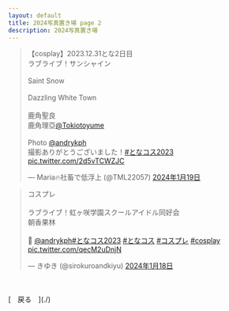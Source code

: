 ```yaml
---
layout: default
title: 2024写真置き場 page 2
description: 2024写真置き場
---
```


<script async src="https://platform.twitter.com/widgets.js" charset="utf-8"></script>

<blockquote class="twitter-tweet" data-lang="ja" data-dnt="true" data-theme="dark"><p lang="ja" dir="ltr">【cosplay】2023.12.31とな2日目<br>ラブライブ！サンシャイン<br><br>Saint Snow<br><br>Dazzling White Town <br><br>鹿角聖良<br>鹿角理亞<a href="https://twitter.com/Tokiotoyume?ref_src=twsrc%5Etfw">@Tokiotoyume</a> <br><br>Photo <a href="https://twitter.com/andrykph?ref_src=twsrc%5Etfw">@andrykph</a> <br>撮影ありがとうございました！<a href="https://twitter.com/hashtag/%E3%81%A8%E3%81%AA%E3%82%B3%E3%82%B92023?src=hash&amp;ref_src=twsrc%5Etfw">#となコス2023</a> <a href="https://t.co/2d5vTCWZJC">pic.twitter.com/2d5vTCWZJC</a></p>&mdash; Maria🔥社畜で低浮上 (@TML22057) <a href="https://twitter.com/TML22057/status/1748367078766362974?ref_src=twsrc%5Etfw">2024年1月19日</a></blockquote>

<blockquote class="twitter-tweet" data-lang="ja" data-dnt="true" data-theme="dark"><p lang="ja" dir="ltr">コスプレ<br><br>ラブライブ！虹ヶ咲学園スクールアイドル同好会<br>朝香果林<br><br>📸 <a href="https://twitter.com/andrykph?ref_src=twsrc%5Etfw">@andrykph</a><a href="https://twitter.com/hashtag/%E3%81%A8%E3%81%AA%E3%82%B3%E3%82%B92023?src=hash&amp;ref_src=twsrc%5Etfw">#となコス2023</a> <a href="https://twitter.com/hashtag/%E3%81%A8%E3%81%AA%E3%82%B3%E3%82%B9?src=hash&amp;ref_src=twsrc%5Etfw">#となコス</a> <a href="https://twitter.com/hashtag/%E3%82%B3%E3%82%B9%E3%83%97%E3%83%AC?src=hash&amp;ref_src=twsrc%5Etfw">#コスプレ</a> <a href="https://twitter.com/hashtag/cosplay?src=hash&amp;ref_src=twsrc%5Etfw">#cosplay</a> <a href="https://t.co/qecM2uDnjN">pic.twitter.com/qecM2uDnjN</a></p>&mdash; きゆき (@sirokuroandkiyu) <a href="https://twitter.com/sirokuroandkiyu/status/1747928083817185503?ref_src=twsrc%5Etfw">2024年1月18日</a></blockquote>

<br>
<br>
[&emsp;戻る&emsp;](./)
